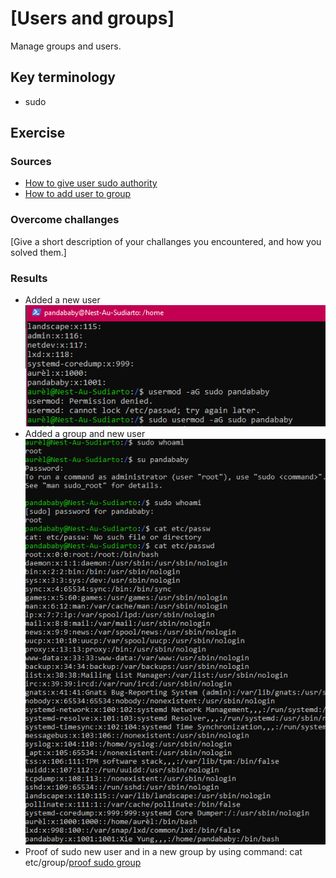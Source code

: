 # [Users and groups]
Manage groups and users.

## Key terminology
- sudo

## Exercise
### Sources
- [How to give user sudo authority](https://linuxize.com/post/how-to-add-user-to-sudoers-in-ubuntu/)
- [How to add user to group](https://linuxize.com/post/how-to-add-user-to-group-in-linux/)

### Overcome challanges
[Give a short description of your challanges you encountered, and how you solved them.]

### Results
- Added a new user 
  ![Add a new user](../00_includes/04-LIN_sudoNewUser.png)
- Added a group and new user ![add new user in map](../00_includes/04-LIN_sudoNewUserInMap.png)
- Proof of sudo new user and in a new group by using command: cat etc/group/[proof sudo group](../00_includes/04-LIN_proofSudoGroup.png)
